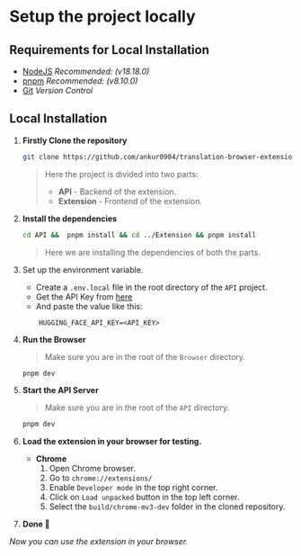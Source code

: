 # Setup the project locally

## Requirements for Local Installation

- [NodeJS](https://nodejs.org/en/) *Recommended: (v18.18.0)*
- [pnpm](https://pnpm.io/) *Recommended: (v8.10.0)*
- [Git](https://git-scm.com/downloads) *Version Control*

## Local Installation

1. **Firstly Clone the repository**

    ```bash
    git clone https://github.com/ankur0904/translation-browser-extension.git
    ```

    > Here the project is divided into two parts:
    > - **API** - Backend of the extension.
    > - **Extension** - Frontend of the extension.

2. **Install the dependencies**

    ```bash
    cd API &&  pnpm install && cd ../Extension && pnpm install
    ```

    > Here we are installing the dependencies of both the parts.

3. Set up the environment variable.
    - Create a `.env.local` file in the root directory of the `API` project.
    - Get the API Key from [here](https://huggingface.co/)
    - And paste the value like this:

    ```
        HUGGING_FACE_API_KEY=<API_KEY>
    ```

4. **Run the Browser**

    > Make sure you are in the root of the `Browser` directory.

    ```bash
    pnpm dev
    ```

5. **Start the API Server**

    > Make sure you are in the root of the `API` directory.

    ```bash
    pnpm dev
    ```

6. **Load the extension in your browser for testing.**

    - **Chrome**
        1. Open Chrome browser.
        2. Go to `chrome://extensions/`
        3. Enable `Developer mode` in the top right corner.
        4. Click on `Load unpacked` button in the top left corner.
        5. Select the `build/chrome-mv3-dev` folder in the cloned repository.

7. **Done 🎉**

*Now you can use the extension in your browser.*
